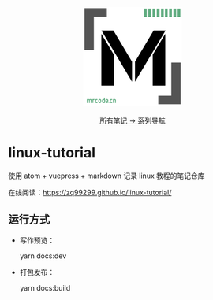 <p align="center">
  <a href="https://github.com/zq99299/repository-summary" target="_blank">
     <img width="200" src="./docs/.vuepress/public/MLOGO200x200.png" alt="logo">
  </a>
  <br/>
  <br/>
  <a href="https://github.com/zq99299/repository-summary" target="_blank"> 
    所有笔记 → 系列导航
  </a>
</p>

# linux-tutorial
使用 atom + vuepress + markdown 记录 linux 教程的笔记仓库

在线阅读：https://zq99299.github.io/linux-tutorial/

## 运行方式

- 写作预览：

  yarn docs:dev
- 打包发布：

  yarn docs:build
